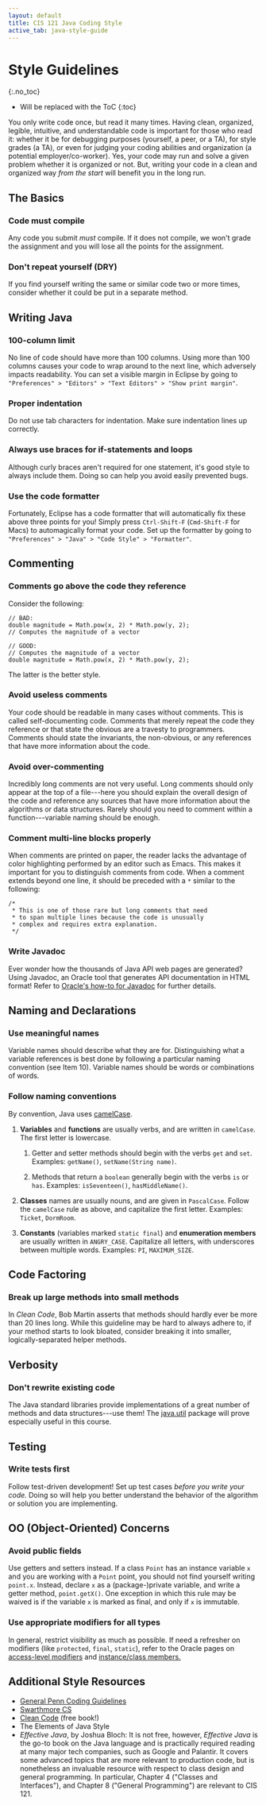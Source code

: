 ```yaml
---
layout: default
title: CIS 121 Java Coding Style
active_tab: java-style-guide
---
```


Style Guidelines
================
{:.no_toc}

* Will be replaced with the ToC
{:toc}

You only write code once, but read it many times. Having clean, organized,
legible, intuitive, and understandable code is important for those who read it:
whether it be for debugging purposes (yourself, a peer, or a TA), for style
grades (a TA), or even for judging your coding abilities and organization (a
potential employer/co-worker). Yes, your code may run and solve a given problem
whether it is organized or not. But, writing your code in a clean and organized
way *from the start* will benefit you in the long run.


The Basics
----------

### Code must compile

Any code you submit *must* compile. If it does not compile, we won't grade the
assignment and you will lose all the points for the assignment.

### Don't repeat yourself (DRY)

If you find yourself writing the same or similar code two or more times,
consider whether it could be put in a separate method.


Writing Java
------------

### 100-column limit

No line of code should have more than 100 columns. Using more than 100 columns
causes your code to wrap around to the next line, which adversely impacts
readability. You can set a visible margin in Eclipse by going to `"Preferences" >
"Editors" > "Text Editors" > "Show print margin"`.

### Proper indentation

Do not use tab characters for indentation. Make sure indentation lines up correctly.

### Always use braces for if-statements and loops

Although curly braces aren't required for one statement, it's good style to
always include them. Doing so can help you avoid easily prevented bugs.

### Use the code formatter

Fortunately, Eclipse has a code formatter that will automatically fix these
above three points for you! Simply press `Ctrl-Shift-F` (`Cmd-Shift-F` for Macs)
to automagically format your code. Set up the formatter by going to
`"Preferences" > "Java" > "Code Style" > "Formatter"`.


Commenting
----------

### Comments go above the code they reference

Consider the following:

    // BAD:
    double magnitude = Math.pow(x, 2) * Math.pow(y, 2);
    // Computes the magnitude of a vector

    // GOOD:
    // Computes the magnitude of a vector
    double magnitude = Math.pow(x, 2) * Math.pow(y, 2);


The latter is the better style.

### Avoid useless comments

Your code should be readable in many cases without comments. This is called
self-documenting code. Comments that merely repeat the code they reference or
that state the obvious are a travesty to programmers. Comments should state the
invariants, the non-obvious, or any references that have more information about
the code.

### Avoid over-commenting

Incredibly long comments are not very useful. Long comments should only appear
at the top of a file---here you should explain the overall design
of the code and reference any sources that have more information about the
algorithms or data structures. Rarely should you need to comment within a
function---variable naming should be enough.

### Comment multi-line blocks properly

When comments are printed on paper, the reader lacks the advantage of color
highlighting performed by an editor such as Emacs. This makes it important for
you to distinguish comments from code. When a comment extends beyond one line,
it should be preceded with a `*` similar to the following:

    /*
     * This is one of those rare but long comments that need
     * to span multiple lines because the code is unusually
     * complex and requires extra explanation.
     */


### Write Javadoc

Ever wonder how the thousands of Java API web pages are generated? Using
Javadoc, an Oracle tool that generates API documentation in HTML format! Refer
to
[Oracle's how-to for Javadoc](http://www.oracle.com/technetwork/articles/java/index-137868.html)
for further details.


Naming and Declarations
-----------------------

### Use meaningful names

Variable names should describe what they are for. Distinguishing what a variable
references is best done by following a particular naming convention (see Item
10). Variable names should be words or combinations of words.

### Follow naming conventions

By convention, Java uses [camelCase](http://en.wikipedia.org/wiki/CamelCase).

1.  **Variables** and **functions** are usually verbs, and are written in
    `camelCase`. The first letter is lowercase.

    1.  Getter and setter methods should begin with the verbs `get`
        and `set`. Examples: `getName()`, `setName(String name)`.

    2.  Methods that return a `boolean` generally begin with the verbs
        `is` or `has`. Examples: `isSeventeen()`, `hasMiddleName()`.

2.  **Classes** names are usually nouns, and are given in `PascalCase`. Follow
    the `camelCase` rule as above, and capitalize the first letter. Examples:
    `Ticket`, `DormRoom`.

3.  **Constants** (variables marked `static final`) and **enumeration members**
    are usually written in `ANGRY_CASE`. Capitalize all letters, with
    underscores between multiple words. Examples: `PI`, `MAXIMUM_SIZE`.


Code Factoring
--------------

### Break up large methods into small methods

In _Clean Code_, Bob Martin asserts that methods should hardly ever be more than
20 lines long. While this guideline may be hard to always adhere to, if your
method starts to look bloated, consider breaking it into smaller,
logically-separated helper methods.


Verbosity
---------

### Don't rewrite existing code

The Java standard libraries provide implementations of a great number of methods
and data structures---use them! The
[java.util](https://docs.oracle.com/javase/8/docs/api/java/util/package-summary.html)
package will prove especially useful in this course.


Testing
-------

### Write tests first

Follow test-driven development! Set up test cases *before you write your code.*
Doing so will help you better understand the behavior of the algorithm or
solution you are implementing.


OO (Object-Oriented) Concerns
-----------------------------

### Avoid public fields

Use getters and setters instead. If a class `Point` has an instance variable `x`
and you are working with a `Point` point, you should not find yourself writing
`point.x`. Instead, declare `x` as a (package-)private variable, and write a
getter method, `point.getX()`. One exception in which this rule may be waived is
if the variable `x` is marked as final, and only if `x` is immutable.

### Use appropriate modifiers for all types

In general, restrict visibility as much as possible. If need a refresher on
modifiers (like `protected`, `final`, `static`), refer to the Oracle pages on
[access-level
modifiers](http://docs.oracle.com/javase/tutorial/java/javaOO/accesscontrol.html)
and [instance/class
members.](http://docs.oracle.com/javase/tutorial/java/javaOO/classvars.html)


Additional Style Resources
--------------------------

-   [General Penn Coding
    Guidelines](http://www.cis.upenn.edu/~cis1xx/resources/codingStyleGuidelines.html)
-   [Swarthmore
    CS](http://www.cs.swarthmore.edu/~newhall/unixhelp/javacodestyle.html)
-   [Clean
    Code](http://www.e-reading-lib.com/bookreader.php/134601/Martin_-_Clean_Code_-_A_Handbook_of_Agile_Software_Craftsmanship.pdf)
    (free book!)
-   The Elements of Java Style
-   _Effective Java_, by Joshua Bloch: It is not free, however, _Effective Java_
    is the go-to book on the Java language and is practically required reading
    at many major tech companies, such as Google and Palantir. It covers some
    advanced topics that are more relevant to production code, but is
    nonetheless an invaluable resource with respect to class design and general
    programming. In particular, Chapter 4 ("Classes and Interfaces"), and
    Chapter 8 ("General Programming") are relevant to CIS 121.
